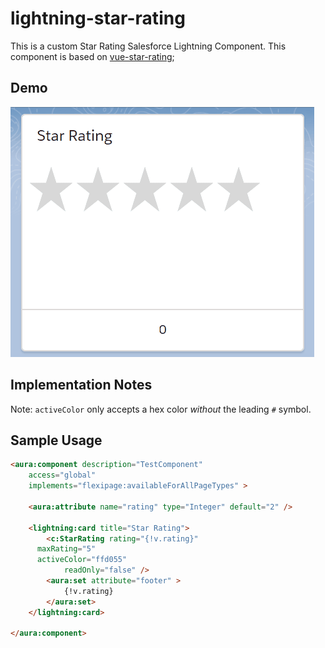 # lightning-star-rating

This is a custom Star Rating Salesforce Lightning Component. This component is based on [vue-star-rating](https://github.com/craigh411/vue-star-rating);

## Demo

![star-rating-demo](./star-rating-demo.gif)

## Implementation Notes

Note: `activeColor` only accepts a hex color *without* the leading `#` symbol.

## Sample Usage
```html
<aura:component description="TestComponent"
	access="global"
	implements="flexipage:availableForAllPageTypes" >

	<aura:attribute name="rating" type="Integer" default="2" />

	<lightning:card title="Star Rating">
		<c:StarRating rating="{!v.rating}"
      maxRating="5"
      activeColor="ffd055"
			readOnly="false" />
		<aura:set attribute="footer" >
			{!v.rating}
		</aura:set>
	</lightning:card>

</aura:component>
```
